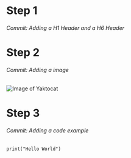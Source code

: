 # Step 1
###### Commit: Adding a H1 Header and a H6 Header

# Step 2
###### Commit: Adding a image
![Image of Yaktocat](https://octodex.github.com/images/yaktocat.png)

# Step 3
###### Commit: Adding a code example
```
print("Hello World")
```
